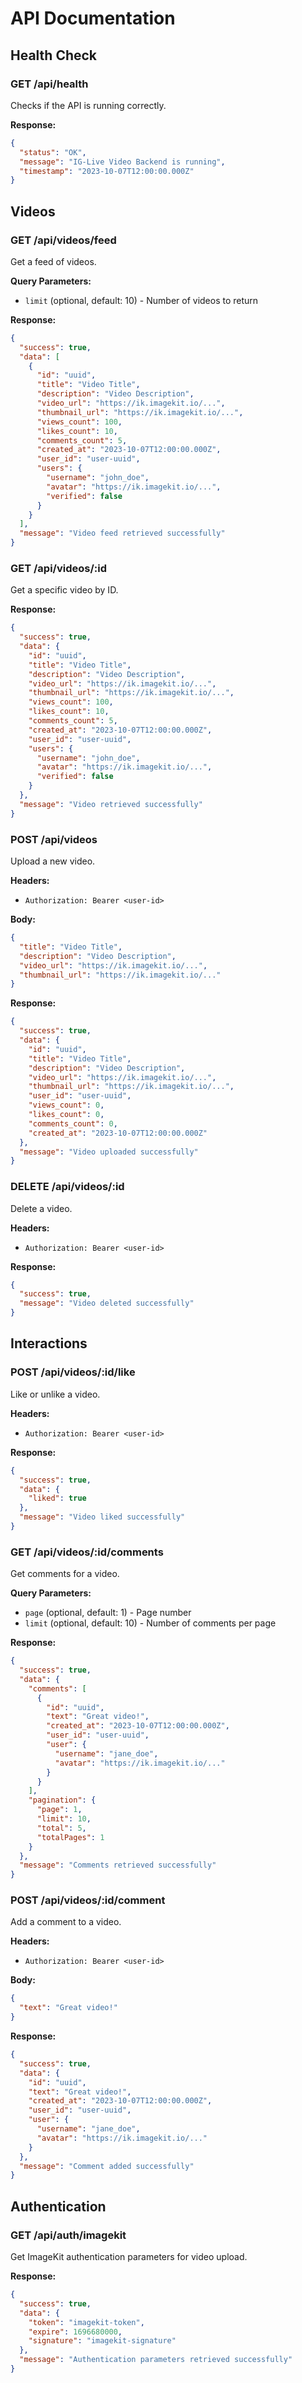 # API Documentation

## Health Check

### GET /api/health

Checks if the API is running correctly.

**Response:**

```json
{
  "status": "OK",
  "message": "IG-Live Video Backend is running",
  "timestamp": "2023-10-07T12:00:00.000Z"
}
```

## Videos

### GET /api/videos/feed

Get a feed of videos.

**Query Parameters:**

- `limit` (optional, default: 10) - Number of videos to return

**Response:**

```json
{
  "success": true,
  "data": [
    {
      "id": "uuid",
      "title": "Video Title",
      "description": "Video Description",
      "video_url": "https://ik.imagekit.io/...",
      "thumbnail_url": "https://ik.imagekit.io/...",
      "views_count": 100,
      "likes_count": 10,
      "comments_count": 5,
      "created_at": "2023-10-07T12:00:00.000Z",
      "user_id": "user-uuid",
      "users": {
        "username": "john_doe",
        "avatar": "https://ik.imagekit.io/...",
        "verified": false
      }
    }
  ],
  "message": "Video feed retrieved successfully"
}
```

### GET /api/videos/:id

Get a specific video by ID.

**Response:**

```json
{
  "success": true,
  "data": {
    "id": "uuid",
    "title": "Video Title",
    "description": "Video Description",
    "video_url": "https://ik.imagekit.io/...",
    "thumbnail_url": "https://ik.imagekit.io/...",
    "views_count": 100,
    "likes_count": 10,
    "comments_count": 5,
    "created_at": "2023-10-07T12:00:00.000Z",
    "user_id": "user-uuid",
    "users": {
      "username": "john_doe",
      "avatar": "https://ik.imagekit.io/...",
      "verified": false
    }
  },
  "message": "Video retrieved successfully"
}
```

### POST /api/videos

Upload a new video.

**Headers:**

- `Authorization: Bearer <user-id>`

**Body:**

```json
{
  "title": "Video Title",
  "description": "Video Description",
  "video_url": "https://ik.imagekit.io/...",
  "thumbnail_url": "https://ik.imagekit.io/..."
}
```

**Response:**

```json
{
  "success": true,
  "data": {
    "id": "uuid",
    "title": "Video Title",
    "description": "Video Description",
    "video_url": "https://ik.imagekit.io/...",
    "thumbnail_url": "https://ik.imagekit.io/...",
    "user_id": "user-uuid",
    "views_count": 0,
    "likes_count": 0,
    "comments_count": 0,
    "created_at": "2023-10-07T12:00:00.000Z"
  },
  "message": "Video uploaded successfully"
}
```

### DELETE /api/videos/:id

Delete a video.

**Headers:**

- `Authorization: Bearer <user-id>`

**Response:**

```json
{
  "success": true,
  "message": "Video deleted successfully"
}
```

## Interactions

### POST /api/videos/:id/like

Like or unlike a video.

**Headers:**

- `Authorization: Bearer <user-id>`

**Response:**

```json
{
  "success": true,
  "data": {
    "liked": true
  },
  "message": "Video liked successfully"
}
```

### GET /api/videos/:id/comments

Get comments for a video.

**Query Parameters:**

- `page` (optional, default: 1) - Page number
- `limit` (optional, default: 10) - Number of comments per page

**Response:**

```json
{
  "success": true,
  "data": {
    "comments": [
      {
        "id": "uuid",
        "text": "Great video!",
        "created_at": "2023-10-07T12:00:00.000Z",
        "user_id": "user-uuid",
        "user": {
          "username": "jane_doe",
          "avatar": "https://ik.imagekit.io/..."
        }
      }
    ],
    "pagination": {
      "page": 1,
      "limit": 10,
      "total": 5,
      "totalPages": 1
    }
  },
  "message": "Comments retrieved successfully"
}
```

### POST /api/videos/:id/comment

Add a comment to a video.

**Headers:**

- `Authorization: Bearer <user-id>`

**Body:**

```json
{
  "text": "Great video!"
}
```

**Response:**

```json
{
  "success": true,
  "data": {
    "id": "uuid",
    "text": "Great video!",
    "created_at": "2023-10-07T12:00:00.000Z",
    "user_id": "user-uuid",
    "user": {
      "username": "jane_doe",
      "avatar": "https://ik.imagekit.io/..."
    }
  },
  "message": "Comment added successfully"
}
```

## Authentication

### GET /api/auth/imagekit

Get ImageKit authentication parameters for video upload.

**Response:**

```json
{
  "success": true,
  "data": {
    "token": "imagekit-token",
    "expire": 1696680000,
    "signature": "imagekit-signature"
  },
  "message": "Authentication parameters retrieved successfully"
}
```
